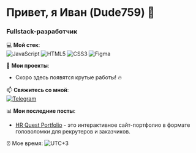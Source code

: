 # Привет, я Иван (Dude759) 👋  
### Fullstack-разработчик  

💻 **Мой стек**:  
![JavaScript](https://img.shields.io/badge/-JavaScript-F7DF1E?logo=javascript&logoColor=black)
![HTML5](https://img.shields.io/badge/-HTML5-E34F26?logo=html5&logoColor=white)
![CSS3](https://img.shields.io/badge/-CSS3-1572B6?logo=css3&logoColor=white)
![Figma](https://img.shields.io/badge/-Figma-F24E1E?logo=figma&logoColor=white)  

🚀 **Мои проекты**:  
- Скоро здесь появятся крутые работы! 🔥  

📫 **Свяжитесь со мной**:  
[![Telegram](https://img.shields.io/badge/-Telegram-0088CC?logo=telegram&logoColor=white)](https://t.me/Vanechka_kek)  

📊 **Мои последние посты**:  
- [HR Quest Portfolio](hrquestportfolio.netlify.app) - это интерактивное сайт-портфолио в формате головоломки для рекрутеров и заказчиков.

⏰ Мое время: ![UTC+3](https://img.shields.io/badge/UTC%2B3-Moscow-blue) 
